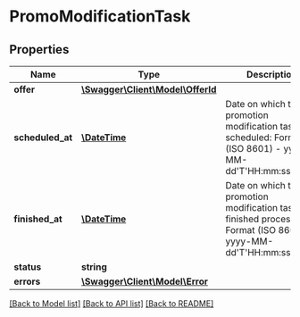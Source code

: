 # PromoModificationTask

## Properties
Name | Type | Description | Notes
------------ | ------------- | ------------- | -------------
**offer** | [**\Swagger\Client\Model\OfferId**](OfferId.md) |  | [optional] 
**scheduled_at** | [**\DateTime**](\DateTime.md) | Date on which the promotion modification task was scheduled: Format (ISO 8601) - yyyy-MM-dd&#x27;T&#x27;HH:mm:ss.SSSZ. | [optional] 
**finished_at** | [**\DateTime**](\DateTime.md) | Date on which the promotion modification task finished processing: Format (ISO 8601) - yyyy-MM-dd&#x27;T&#x27;HH:mm:ss.SSSZ. | [optional] 
**status** | **string** |  | [optional] 
**errors** | [**\Swagger\Client\Model\Error**](Error.md) |  | [optional] 

[[Back to Model list]](../../README.md#documentation-for-models) [[Back to API list]](../../README.md#documentation-for-api-endpoints) [[Back to README]](../../README.md)

